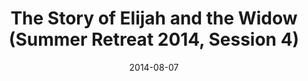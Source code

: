 ---
title: "The Story of Elijah and the Widow (Summer Retreat 2014, Session 4)"
speaker: "Reverend Jung Lee"
date: "2014-08-07"
sermonUrl: "//35.190.93.184/sermons/20140807_retreat_4_reverend_jung_lee_the_story_of_elijah_and_the_widow.mp3"
---